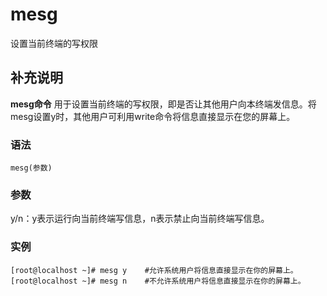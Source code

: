 mesg
===

设置当前终端的写权限

## 补充说明

**mesg命令** 用于设置当前终端的写权限，即是否让其他用户向本终端发信息。将mesg设置y时，其他用户可利用write命令将信息直接显示在您的屏幕上。

###  语法

```shell
mesg(参数)
```

###  参数

y/n：y表示运行向当前终端写信息，n表示禁止向当前终端写信息。

###  实例

```shell
[root@localhost ~]# mesg y    #允许系统用户将信息直接显示在你的屏幕上。
[root@localhost ~]# mesg n    #不允许系统用户将信息直接显示在你的屏幕上。
```


